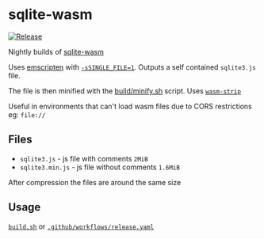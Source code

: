 # sqlite-wasm

[![Release](https://github.com/ianmuchina/sqlite-wasm/actions/workflows/release.yaml/badge.svg)](https://github.com/ianmuchina/sqlite-wasm/actions/workflows/release.yaml)

Nightly builds of
[sqlite-wasm](https://github.com/sqlite/sqlite/blob/master/ext/wasm/README.md)

Uses [emscripten](https://sqlite.org/wasm/doc/trunk/emscripten.md) with
[`-sSINGLE_FILE=1`](https://emscripten.org/docs/tools_reference/settings_reference.html#single-file).
Outputs a self contained `sqlite3.js` file.

The file is then minified with the [build/minify.sh](build/minify.sh) script.
Uses [`wasm-strip`](https://webassembly.github.io/wabt/doc/wasm-strip.1.html)

Useful in environments that can't load wasm files due to CORS restrictions eg:
`file://`

## Files

- `sqlite3.js` - js file with comments `2MiB`
- `sqlite3.min.js` - js file without comments `1.6MiB`

After compression the files are around the same size

## Usage

[`build.sh`](./build.sh) or
[`.github/workflows/release.yaml`](.github/workflows/release.yaml)
